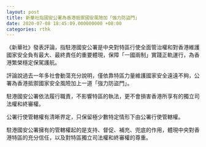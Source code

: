 ```yaml
---
layout: post
title: 新華社指國安公署為香港抵禦國安風險加「強力防盜門」
date: 2020-07-08 18:45:09.000000000 +08:00
categories: rthk
---
```


《新華社》發表評論，指駐港國安公署是中央對特區行使全面管治權和對香港維護國家安全負有最大、最終責任的重要體現，保障「一國兩制」實踐正軌運行，為香港繁榮穩定保駕護航。

評論說過去一年多社會動蕩充分說明，僅依靠特區力量維護國家安全遠遠不夠，公署為香港抵禦國家安全風險加上一道「強力防盜門」。

駐港國安公署依法履行職責，不影響特區的執法，更不會損害香港所享有的獨立司法權和終審權。

公署行使管轄權有清晰界定，只保留極少數特定情形下由公署行使管轄權。

駐港國安公署擁有的管轄權起的是支持、督促、補充、兜底的作用，體現中央對香港特區的充分信任，以及對特區獨立司法權和終審權的尊重。
